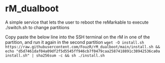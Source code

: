 # rM_dualboot
A simple service that lets the user to reboot the reMarkable to execute ./switch.sh to change partitions

Copy paste the below line into the SSH terminal on the rM in one of the partition, and run it again in the second partition
`wget -O install.sh https://raw.githubusercontent.com/FouzR/rM_dualboot/main/install.sh && echo "d5d7461daf04a09df2f5d5545ff946cb7f0479caa2587418891c38942536ca0a install.sh" | sha256sum -c && sh ./install.sh`
